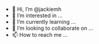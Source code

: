 - 👋 Hi, I’m @jackiemh
- 👀 I’m interested in ...
- 🌱 I’m currently learning ...
- 💞️ I’m looking to collaborate on ...
- 📫 How to reach me ...

<!---
jackiemh/jackiemh is a ✨ special ✨ repository because its `README.md` (this file) appears on your GitHub profile.
You can click the Preview link to take a look at your changes.
--->
